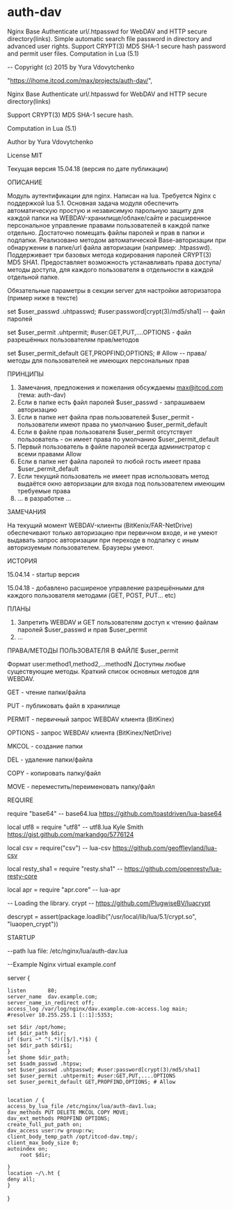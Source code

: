 # auth-dav
Nginx Base Authenticate url/.htpasswd for WebDAV and HTTP secure directory(links). Simple automatic search file password in directory and advanced user rights. Support CRYPT(3) MD5 SHA-1 secure hash password and permit user files. Computation in Lua (5.1)

-- Copyright (c) 2015 by Yura Vdovytchenko

"https://ihome.itcod.com/max/projects/auth-dav/",

Nginx Base Authenticate url/.htpasswd for WebDAV and HTTP secure directory(links)

Support CRYPT(3) MD5 SHA-1 secure hash.

Сomputation in Lua (5.1)

Author by Yura Vdovytchenko

License MIT

Текущая версия 15.04.18 (версия по дате публикации)

ОПИСАНИЕ

Модуль аутентификации для nginx. Написан на lua. Требуется Nginx с поддержкой lua 5.1. 
Основная задача модуля обеспечить автоматическую простую и независимую парольную защиту для каждой папки на  WEBDAV-хранилище/облаке/сайте и расширенное персональное управление правами пользователей в каждой папке отдельно. Достаточно помещать файлы паролей и прав в папки и подпапки. Реализовано методом автоматической Base-авторизации при обнаружении в папке/url файла авторизации (например: .htpasswd). Поддерживает три базовых метода кодирования паролей CRYPT(3) MD5 SHA1. Предоставляет возможность устанавливать права доступа/методы доступа, для каждого пользователя в отдельности в каждой отдельной папке.

Обязательные параметры в секции server для настройки авторизатора (пример ниже в тексте)

set $user_passwd .uhtpasswd; #user:password[crypt(3)/md5/sha1] -- файл паролей

set $user_permit .uhtpermit; #user:GET,PUT,....OPTIONS - файл разрешённых пользователям прав/методов

set $user_permit_default GET,PROPFIND,OPTIONS; # Allow -- права/методы для пользователей не имеющих персональных прав

ПРИНЦИПЫ

1. Замечания, предложения и пожелания обсуждаемы max@itcod.com (тема: auth-dav)
2. Если в папке есть файл паролей $user_passwd - запрашиваем авторизацию
3. Если в папке нет файла прав пользователей $user_permit - пользователи имеют права по умолчанию $user_permit_default
4. Если в файле прав пользователя $user_permit отсутствует пользователь - он имеет права по умолчанию $user_permit_default
5. Первый пользователь в файле паролей всегда администратор с всеми правами Allow
6. Если в папке нет файла паролей то любой гость имеет права $user_permit_default
7. Если текущий пользователь не имеет прав использовать метод выдаётся окно авторизации для входа под пользователем имеющим требуемые права
8. ... в разработке ...

ЗАМЕЧАНИЯ

На текущий момент WEBDAV-клиенты (BitKenix/FAR-NetDrive) обеспечивают только авторизацию при первичном входе, и не умеют выдавать запрос авторизации при переходе в подпапку с иным авторизуемым пользователем. Браузеры умеют.

ИСТОРИЯ

15.04.14 - startup версия

15.04.18 - добавлено расширеное управление разрешёнными для каждого пользователя методами (GET, POST, PUT... etc)

ПЛАНЫ

1. Запретить WEBDAV и GET пользователям доступ к чтению файлам паролей $user_passwd и прав $user_permit
2. ...

ПРАВА/МЕТОДЫ ПОЛЬЗОВАТЕЛЯ В ФАЙЛЕ $user_permit 

Формат user:method1,method2,...methodN
Доступны любые существующие методы. Краткий список основных методов для WEBDAV.

GET - чтение папки/файла

PUT - публиковать файл в хранилище

PERMIT - первичный запрос WEBDAV клиента (BitKinex)

OPTIONS - запрос WEBDAV клиента (BitKinex/NetDrive)

MKCOL - создание папки

DEL - удаление папки/файла

COPY - копировать папку/файл

MOVE - переместить/переименовать папку/файл


REQUIRE

require "base64" -- base64.lua https://github.com/toastdriven/lua-base64

local utf8 = require "utf8" -- utf8.lua Kyle Smith https://gist.github.com/markandgo/5776124

local csv = require("csv") -- lua-csv https://github.com/geoffleyland/lua-csv

local resty_sha1 = require "resty.sha1" -- https://github.com/openresty/lua-resty-core

local apr = require "apr.core" -- lua-apr

-- Loading the library. crypt -- https://github.com/PlugwiseBV/luacrypt

descrypt = assert(package.loadlib("/usr/local/lib/lua/5.1/crypt.so", "luaopen_crypt"))


STARTUP

--path lua file: /etc/nginx/lua/auth-dav.lua

--Example Nginx virtual example.conf

server {

    listen       80;
    server_name  dav.example.com;
    server_name_in_redirect	off;
    access_log /var/log/nginx/dav.example.com-access.log main;
    #resolver 10.255.255.1 [::1]:5353;

    set $dir /opt/home;
    set $dir_path $dir;
    if ($uri ~* ^(.*)([$/].*)$) {
	set $dir_path $dir$1;
    }
    set $home $dir_path;
    set $sadm_passwd .htpsw;
    set $user_passwd .uhtpasswd; #user:password[crypt(3)/md5/sha1]
    set $user_permit .uhtpermit; #user:GET,PUT,....OPTIONS
    set $user_permit_default GET,PROPFIND,OPTIONS; # Allow

    
    location / {
	access_by_lua_file /etc/nginx/lua/auth-dav1.lua;
	dav_methods PUT DELETE MKCOL COPY MOVE;
	dav_ext_methods PROPFIND OPTIONS;
	create_full_put_path on;
	dav_access user:rw group:rw;
	client_body_temp_path /opt/itcod-dav.tmp/;
	client_max_body_size 0;
	autoindex on;
        root $dir;
        
    }
    location ~/\.ht {
	deny all;
    }
}


